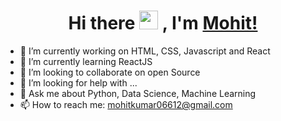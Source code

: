 <h1 align="center"> Hi there <img src="https://media.giphy.com/media/hvRJCLFzcasrR4ia7z/giphy.gif" width="30px"> , I'm <a href="https://aggarwal-mohit.netlify.com">Mohit!</a> </h1>

- 🔭 I’m currently working on HTML, CSS, Javascript and React
- 🌱 I’m currently learning ReactJS
- 👯 I’m looking to collaborate on open Source
- 🤔 I’m looking for help with ...
- 💬 Ask me about Python, Data Science, Machine Learning
- 📫 How to reach me: mohitkumar06612@gmail.com
